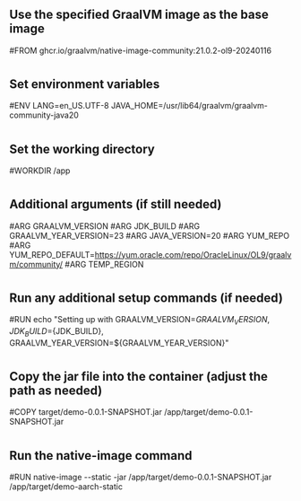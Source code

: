 ## Use the specified GraalVM image as the base image
#FROM ghcr.io/graalvm/native-image-community:21.0.2-ol9-20240116
#
## Set environment variables
#ENV LANG=en_US.UTF-8 JAVA_HOME=/usr/lib64/graalvm/graalvm-community-java20
#
## Set the working directory
#WORKDIR /app
#
## Additional arguments (if still needed)
#ARG GRAALVM_VERSION
#ARG JDK_BUILD
#ARG GRAALVM_YEAR_VERSION=23
#ARG JAVA_VERSION=20
#ARG YUM_REPO
#ARG YUM_REPO_DEFAULT=https://yum.oracle.com/repo/OracleLinux/OL9/graalvm/community/
#ARG TEMP_REGION
#
## Run any additional setup commands (if needed)
#RUN echo "Setting up with GRAALVM_VERSION=${GRAALVM_VERSION}, JDK_BUILD=${JDK_BUILD}, GRAALVM_YEAR_VERSION=${GRAALVM_YEAR_VERSION}"
#
## Copy the jar file into the container (adjust the path as needed)
#COPY target/demo-0.0.1-SNAPSHOT.jar /app/target/demo-0.0.1-SNAPSHOT.jar
#
## Run the native-image command
#RUN native-image --static -jar /app/target/demo-0.0.1-SNAPSHOT.jar /app/target/demo-aarch-static
#
#
